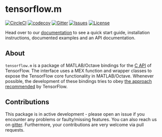 # tensorflow.m

[![CircleCI](https://img.shields.io/circleci/build/github/asteinh/tensorflow.m/master?style=flat-square)](https://circleci.com/gh/asteinh/tensorflow.m)
[![codecov](https://img.shields.io/codecov/c/github/asteinh/tensorflow.m/master?style=flat-square)](https://codecov.io/gh/asteinh/tensorflow.m)
[![Gitter](https://img.shields.io/gitter/room/tensorflowm/community?color=rgb%2870%2C%20188%2C%20153%29&style=flat-square)](https://gitter.im/tensorflowm/community?utm_source=badge&utm_medium=badge&utm_campaign=pr-badge)
[![Issues](https://img.shields.io/github/issues-raw/asteinh/tensorflow.m?style=flat-square)](https://github.com/asteinh/tensorflow.m/issues)
[![License](https://img.shields.io/github/license/asteinh/tensorflow.m?style=flat-square)](https://github.com/asteinh/tensorflow.m/blob/master/LICENSE)

Head over to our [documentation](https://asteinh.github.io/tensorflow.m/) to see a quick start guide, installation instructions, documented examples and an API documentation.

## About
`tensorflow.m` is a package of MATLAB/Octave bindings for the [C API](https://www.tensorflow.org/install/lang_c) of TensorFlow. The interface uses a MEX function and wrapper classes to expose the TensorFlow core functionality in MATLAB/Octave.
Whenever possible, the development of these bindings tries to obey [the approach recommended](https://github.com/tensorflow/docs/blob/master/site/en/r1/guide/extend/bindings.md) by TensorFlow.

## Contributions
This package is in active development - please open an issue if you encounter any problems or faulty/missing features. You can also reach us on [gitter](https://gitter.im/tensorflowm/community). Furthermore, your contributions are very welcome via pull requests.
